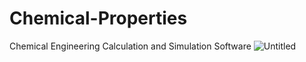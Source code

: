# Chemical-Properties
Chemical Engineering Calculation and Simulation Software
![Untitled](https://user-images.githubusercontent.com/48857076/175698369-1ccc510d-685d-4247-a53c-a59b9873c1f6.png)
